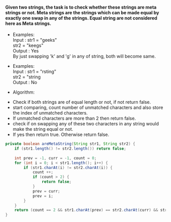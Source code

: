 #### Given two strings, the task is to check whether these strings are meta strings or not. Meta strings are the strings which can be made equal by exactly one swap in any of the strings. Equal string are not considered here as Meta strings.

* Examples: <br>
  Input : str1 = "geeks" <br>
          str2 = "keegs" <br>
  Output : Yes <br>
  By just swapping 'k' and 'g' in any of string, both will become same.
  
* Examples: <br>
  Input : str1 = "rsting" <br>
          str2 = "string  <br>
  Output : No
  
* Algorithm:
- Check if both strings are of equal length or not, if not return false.
- start comparing, count number of unmatched characters and also store the index of unmatched characters.
- If unmatched characters are more than 2 then return false.
- check if on swapping any of these two characters in any string would make the string equal or not.
- If yes then return true. Otherwise return false.

```java
private boolean areMetaString(String str1, String str2) {
    if (str1.length() != str2.length()) return false; 
    
    int prev = -1, curr = -1, count = 0;
    for (int i = 0; i < str1.length(); i++) {
        if (str1.charAt(i) != str2.charAt(i)) {
            count ++;
            if (count > 2) {
                return false;
            }
            prev = curr;
            prev = i;
        }
    }
    return (count == 2 && str1.charAt(prev) == str2.charAt(curr) && str2.charAt(prev) == str1.charAt(curr));
}
```
